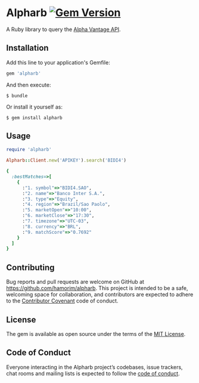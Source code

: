 # Alpharb [![Gem Version](https://badge.fury.io/rb/alpharb.svg)](https://badge.fury.io/rb/alpharb)

A Ruby library to query the [Alpha Vantage API](https://www.alphavantage.co/documentation/).

## Installation

Add this line to your application's Gemfile:

```ruby
gem 'alpharb'
```

And then execute:

    $ bundle

Or install it yourself as:

    $ gem install alpharb

## Usage

```ruby
require 'alpharb'

Alpharb::Client.new('APIKEY').search('BIDI4')

{
  :bestMatches=>[
    {
      :"1. symbol"=>"BIDI4.SAO",
      :"2. name"=>"Banco Inter S.A.",
      :"3. type"=>"Equity",
      :"4. region"=>"Brazil/Sao Paolo",
      :"5. marketOpen"=>"10:00",
      :"6. marketClose"=>"17:30",
      :"7. timezone"=>"UTC-03",
      :"8. currency"=>"BRL",
      :"9. matchScore"=>"0.7692"
    }
  ]
}
```

## Contributing

Bug reports and pull requests are welcome on GitHub at https://github.com/hamorim/alpharb. This project is intended to be a safe, welcoming space for collaboration, and contributors are expected to adhere to the [Contributor Covenant](http://contributor-covenant.org) code of conduct.

## License

The gem is available as open source under the terms of the [MIT License](https://opensource.org/licenses/MIT).

## Code of Conduct

Everyone interacting in the Alpharb project’s codebases, issue trackers, chat rooms and mailing lists is expected to follow the [code of conduct](https://github.com/hamorim/alpharb/blob/master/CODE_OF_CONDUCT.md).
